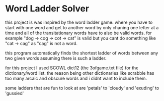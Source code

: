 # Word Ladder Solver
 this project is was inspired by the word ladder game. where you have to start with one word and get to another word by only chaning one letter at a time
 and all of the transitationary words have to also be valid words. for example "dog -> cog -> cot -> cat" is valid but you cant do something like "cat -> cag" as "cag" is not a word.

 this program automatically finds the shortest ladder of words between any two given words assuming there is such a ladder. 
 
 for this project I used SCOWL dict12 (the 3ofgame.txt file) for the dictionary/word list.
 the reason being other dictionaries like scrabble has too many arcaic and obscure words and i didnt want to include them.

 some ladders that are fun to look at are 'petals' to 'cloudy' and 'exuding' to 'gussied'
 
 
